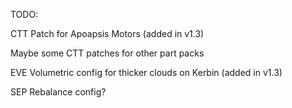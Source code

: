 TODO:

CTT Patch for Apoapsis Motors (added in v1.3)

Maybe some CTT patches for other part packs

EVE Volumetric config for thicker clouds on Kerbin (added in v1.3)

SEP Rebalance config?
